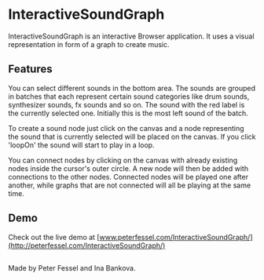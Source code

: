 InteractiveSoundGraph
=====================

InteractiveSoundGraph is an interactive Browser application. It uses a visual representation in form of a graph to create music.

## Features

You can select different sounds in the bottom area. The sounds are grouped in batches that each represent certain sound categories like drum sounds, synthesizer sounds, fx sounds and so on. The sound with the red label is the currently selected one. Initially this is the most left sound of the batch.


To create a sound node just click on the canvas and a node representing the sound that is currently selected will be placed on the canvas. If you click 'loopOn' the sound will start to play in a loop.

You can connect nodes by clicking on the canvas with already existing nodes inside the cursor's outer circle. A new node will then be added with connections to the other nodes. Connected nodes will be played one after another, while graphs that are not connected will all be playing at the same time.


## Demo

Check out the live demo at 
[www.peterfessel.com/InteractiveSoundGraph/](http://peterfessel.com/InteractiveSoundGraph/)

##

Made by Peter Fessel and Ina Bankova.
